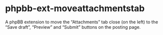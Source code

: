 # phpbb-ext-moveattachmentstab
A phpBB extension to move the “Attachments” tab close (on the left) to the “Save draft”, “Preview” and “Submit” buttons on the posting page.
